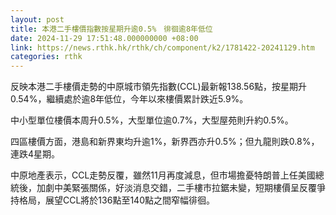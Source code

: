 ```yaml
---
layout: post
title: 本港二手樓價指數按星期升逾0.5%　徘徊逾8年低位
date: 2024-11-29 17:51:48.000000000 +08:00
link: https://news.rthk.hk/rthk/ch/component/k2/1781422-20241129.htm
categories: rthk
---
```


反映本港二手樓價走勢的中原城市領先指數(CCL)最新報138.56點，按星期升0.54%，繼續處於逾8年低位，今年以來樓價累計跌近5.9%。

中小型單位樓價本周升0.5%，大型單位逾0.7%，大型屋苑則升約0.5%。

四區樓價方面，港島和新界東均升逾1%，新界西亦升0.5%；但九龍則跌0.8%，連跌4星期。

中原地產表示，CCL走勢反覆，雖然11月再度減息，但市場擔憂特朗普上任美國總統後，加劇中美緊張關係，好淡消息交錯，二手樓市拉鋸未變，短期樓價呈反覆爭持格局，展望CCL將於136點至140點之間窄幅徘徊。
